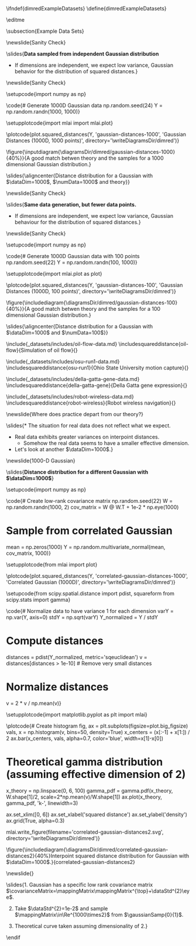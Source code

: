 \ifndef{dimredExampleDatasets}
\define{dimredExampleDatasets}

\editme

\subsection{Example Data Sets}

\newslide{Sanity Check}

\slides{**Data sampled from independent Gaussian distribution**

* If dimensions are independent, we expect low variance, Gaussian behavior
    for the distribution of squared distances.}

\newslide{Sanity Check}

\setupcode{import numpy as np}

\code{# Generate 1000D Gaussian data
np.random.seed(24)
Y = np.random.randn(1000, 1000)}

\setupplotcode{import mlai
import mlai.plot}

\plotcode{plot.squared_distances(Y, 'gaussian-distances-1000', 'Gaussian Distances (1000D, 1000 points)', directory='\writeDiagramsDir/dimred')}

\figure{\inputdiagram{\diagramsDir/dimred/gaussian-distances-1000}{40%}}{A good match betwen theory and the samples for a 1000 dimensional Gaussian distribution.}

\slides{\aligncenter{Distance distribution for a Gaussian with $\dataDim=1000$, $\numData=1000$ and theory}}


\newslide{Sanity Check}

\slides{**Same data generation, but fewer data points.**

* If dimensions are independent, we expect low variance, Gaussian behaviour
    for the distribution of squared distances.}
  
\newslide{Sanity Check}

\setupcode{import numpy as np}

\code{# Generate 1000D Gaussian data with 100 points
np.random.seed(22)
Y = np.random.randn(100, 1000)}

\setupplotcode{import mlai.plot as plot}

\plotcode{plot.squared_distances(Y, 'gaussian-distances-100', 'Gaussian Distances (1000D, 100 points)', directory='\writeDiagramsDir/dimred')}

\figure{\includediagram{\diagramsDir/dimred/gaussian-distances-100}{40%}}{A good match betwen theory and the samples for a 100 dimensional Gaussian distribution.}

\slides{\aligncenter{Distance distribution for a Gaussian with $\dataDim=1000$ and $\numData=100$}}

\include{_datasets/includes/oil-flow-data.md}
\includesquareddistance{oil-flow}{Simulation of oil flow}{}

\include{_datasets/includes/osu-run1-data.md}
\includesquareddistance{osu-run1}{Ohio State University motion capture}{}

<!--include{_datasets/includes/spellman-yeast-data.md}
includesquareddistance{spellman-yeast}{Spellman yeast cell cycle}{}-->

\include{_datasets/includes/della-gatta-gene-data.md}
\includesquareddistance{della-gatta-gene}{Della Gatta gene expression}{}

\include{_datasets/includes/robot-wireless-data.md}
\includesquareddistance{robot-wireless}{Robot wireless navigation}{}

\newslide{Where does practice depart from our theory?}

\slides{* The situation for real data does not reflect what we expect.
* Real data exhibits greater variances on interpoint distances.
  *  Somehow the real data seems to have a smaller effective dimension.
* Let's look at another $\dataDim=1000$.}

\newslide{1000-D Gaussian}

\slides{**Distance distribution for a different Gaussian with $\dataDim=1000$**}

\setupcode{import numpy as np}

\code{# Create low-rank covariance matrix
np.random.seed(22)
W = np.random.randn(1000, 2)
cov_matrix = W @ W.T + 1e-2 * np.eye(1000)

# Sample from correlated Gaussian
mean = np.zeros(1000)
Y = np.random.multivariate_normal(mean, cov_matrix, 1000)}

\setupplotcode{from mlai import plot}

\plotcode{plot.squared_distances(Y, 'correlated-gaussian-distances-1000', 'Correlated Gaussian (1000D)', directory='\writeDiagramsDir/dimred')}

\setupcode{from scipy.spatial.distance import pdist, squareform
from scipy.stats import gamma}

\code{# Normalize data to have variance 1 for each dimension
varY = np.var(Y, axis=0)
stdY = np.sqrt(varY)
Y_normalized = Y / stdY

# Compute distances
distances = pdist(Y_normalized, metric='sqeuclidean')
v = distances[distances > 1e-10]  # Remove very small distances

# Normalize distances
v = 2 * v / np.mean(v)}

\setupplotcode{import matplotlib.pyplot as plt
import mlai}

\plotcode{# Create histogram
fig, ax = plt.subplots(figsize=plot.big_figsize)
vals, x = np.histogram(v, bins=50, density=True)
x_centers = (x[:-1] + x[1:]) / 2
ax.bar(x_centers, vals, alpha=0.7, color='blue', width=x[1]-x[0])

# Theoretical gamma distribution (assuming effective dimension of 2)
x_theory = np.linspace(0, 6, 100)
gamma_pdf = gamma.pdf(x_theory, W.shape[1]/2, scale=2*np.mean(v)/W.shape[1])
ax.plot(x_theory, gamma_pdf, 'k-', linewidth=3)

ax.set_xlim([0, 6])
ax.set_xlabel('squared distance')
ax.set_ylabel('density')
ax.grid(True, alpha=0.3)

mlai.write_figure(filename='correlated-gaussian-distances2.svg', 
                  directory='\writeDiagramsDir/dimred')}

\figure{\includediagram{\diagramsDir/dimred/correlated-gaussian-distances2}{40%}Interpoint squared distance distribution for Gaussian with $\dataDim=1000$.}{correlated-gaussian-distances2}

\newslide{}

\slides{1. Gaussian has a specific low rank covariance matrix $\covarianceMatrix=\mappingMatrix\mappingMatrix^{\top}+\dataStd^{2}\eye$.
    
2. Take $\dataStd^{2}=1e-2$ and sample $\mappingMatrix\in\Re^{1000\times2}$
     from $\gaussianSamp{0}{1}$.

3. Theoretical curve taken assuming dimensionality of 2.}


\endif
